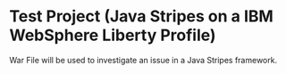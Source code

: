 # Test Project (Java Stripes on a IBM WebSphere Liberty Profile)
War File will be used to investigate an issue in a Java Stripes framework.
